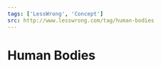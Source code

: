 ```yaml
---
tags: ['LessWrong', 'Concept']
src: http://www.lesswrong.com/tag/human-bodies
---
```


# Human Bodies
